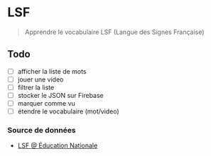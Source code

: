 # LSF

> Apprendre le vocabulaire LSF (Langue des Signes Française)

## Todo

* [ ] afficher la liste de mots
* [ ] jouer une video
* [ ] filtrer la liste
* [ ] stocker le JSON sur Firebase
* [ ] marquer comme vu
* [ ] étendre le vocabulaire (mot/video)

### Source de données

* [LSF @ Éducation Nationale](http://lsf.education.fr/index.php?page=recherche_alphabetique)
